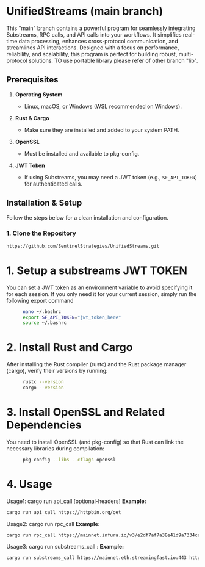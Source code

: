 # UnifiedStreams (main branch)
This "main" branch contains a powerful program for seamlessly integrating Substreams, RPC calls, and API calls into your workflows. It simplifies real-time data processing, enhances cross-protocol communication, and streamlines API interactions. Designed with a focus on performance, reliability, and scalability, this program is perfect for building robust, multi-protocol solutions.
TO use portable library please refer of other branch "lib".


## Prerequisites

1. **Operating System**  
   - Linux, macOS, or Windows (WSL recommended on Windows).

2. **Rust & Cargo**  
   - Make sure they are installed and added to your system PATH.
   
3. **OpenSSL**  
   - Must be installed and available to pkg-config.

4. **JWT Token**  
   - If using Substreams, you may need a JWT token (e.g., `SF_API_TOKEN`) for authenticated calls.


## Installation & Setup

Follow the steps below for a clean installation and configuration.

### 1. Clone the Repository

```bash
https://github.com/SentinelStrategies/UnifiedStreams.git 
```


# 1. Setup a substreams JWT TOKEN
You can set a JWT token as an environment variable to avoid specifying it for each session. If you only need it for your current session, simply run the following export command

```bash
      nano ~/.bashrc
      export SF_API_TOKEN="jwt_token_here"
      source ~/.bashrc
```

# 2. Install Rust and Cargo 
After installing the Rust compiler (rustc) and the Rust package manager (cargo), verify their versions by running:

```bash
      rustc --version
      cargo --version
```

# 3. Install OpenSSL and Related Dependencies
You need to install OpenSSL (and pkg-config) so that Rust can link the necessary libraries during compilation:

```bash 
      pkg-config --libs --cflags openssl
```

# 4. Usage

   Usage1: cargo run api_call <api-url> [optional-headers]
**Example:**
```bash 
cargo run api_call https://httpbin.org/get
```

   Usage2: cargo run rpc_call <rpc-url> <method> <params> <id>
**Example:**
```bash
cargo run rpc_call https://mainnet.infura.io/v3/e2df7af7a38e41d9a7334ce930e566c9 eth_getBalance '["0x3843889b7356e89e63581A594ad826B1F1C445f5", "latest"]' 1 
```

   Usage3: cargo run substreams_call <stream endpoint> <spkg> <module> <start>:<stop>
**Example:**
```bash
cargo run substreams_call https://mainnet.eth.streamingfast.io:443 https://github.com/streamingfast/substreams-uniswap-v3/releases/download/v0.2.10/substreams-uniswap-v3-v0.2.10.spkg uni_v0_2_9:map_tokens_whitelist_pools 21333100:21335101
```